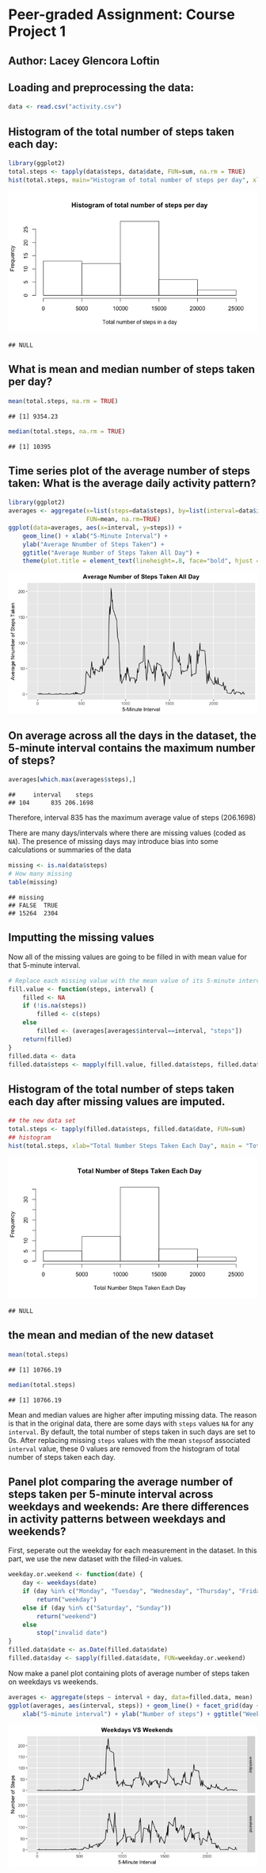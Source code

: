 # Peer-graded Assignment: Course Project 1
## Author: Lacey Glencora Loftin 

## Loading and preprocessing the data:

```r
data <- read.csv("activity.csv")
```

## Histogram of the total number of steps taken each day:

```r
library(ggplot2)
total.steps <- tapply(data$steps, data$date, FUN=sum, na.rm = TRUE)
hist(total.steps, main="Histogram of total number of steps per day", xlab="Total number of steps in a day") + theme(plot.title = element_text(lineheight=.8, face="bold", hjust = 0.5))
```

![](/figure/1-total_number_of_steps_per_day.png)<!-- -->

```
## NULL
```
## What is mean and median number of steps taken per day? 

```r
mean(total.steps, na.rm = TRUE)
```

```
## [1] 9354.23
```

```r
median(total.steps, na.rm = TRUE)
```

```
## [1] 10395
```

## Time series plot of the average number of steps taken: What is the average daily activity pattern?

```r
library(ggplot2)
averages <- aggregate(x=list(steps=data$steps), by=list(interval=data$interval),
                      FUN=mean, na.rm=TRUE)
ggplot(data=averages, aes(x=interval, y=steps)) + 
    geom_line() + xlab("5-Minute Interval") + 
    ylab("Average Nnumber of Steps Taken") + 
    ggtitle("Average Number of Steps Taken All Day") + 
    theme(plot.title = element_text(lineheight=.8, face="bold", hjust = 0.5))
```

![](/figure/4-average_number_of_steps-taken_all_day.png)<!-- -->
## On average across all the days in the dataset, the 5-minute interval contains the maximum number of steps?

```r
averages[which.max(averages$steps),]
```

```
##     interval    steps
## 104      835 206.1698
```
Therefore, interval 835 has the maximum average value of steps (206.1698)

There are many days/intervals where there are missing values (coded as `NA`). The presence of missing days may introduce bias into some calculations or summaries of the data

```r
missing <- is.na(data$steps)
# How many missing
table(missing)
```

```
## missing
## FALSE  TRUE 
## 15264  2304
```
## Imputting the missing values
Now all of the missing values are going to be filled in with mean value for that 5-minute interval.


```r
# Replace each missing value with the mean value of its 5-minute interval
fill.value <- function(steps, interval) {
    filled <- NA
    if (!is.na(steps))
        filled <- c(steps)
    else
        filled <- (averages[averages$interval==interval, "steps"])
    return(filled)
}
filled.data <- data
filled.data$steps <- mapply(fill.value, filled.data$steps, filled.data$interval)
```
## Histogram of the total number of steps taken each day after missing values are imputed.

```r
## the new data set
total.steps <- tapply(filled.data$steps, filled.data$date, FUN=sum)
## histogram
hist(total.steps, xlab="Total Number Steps Taken Each Day", main = "Total Number of Steps Taken Each Day") + theme(plot.title = element_text(lineheight=.8, face="bold", hjust = 0.5))
```

![](/figure/7-total-number-of-steps-taken-each-day.png)<!-- -->

```
## NULL
```
## the mean and median of the new dataset

```r
mean(total.steps)
```

```
## [1] 10766.19
```

```r
median(total.steps)
```

```
## [1] 10766.19
```
Mean and median values are higher after imputing missing data. The reason is
that in the original data, there are some days with `steps` values `NA` for 
any `interval`. By default, the total number of steps taken in such days are set to 0s. After replacing missing `steps` values with the mean `steps`of associated `interval` value, these 0 values are removed from the histogram of total number of steps taken each day.

## Panel plot comparing the average number of steps taken per 5-minute interval across weekdays and weekends: Are there differences in activity patterns between weekdays and weekends?
First, seperate out the weekday for each measurement in the dataset. In
this part, we use the new dataset with the filled-in values.


```r
weekday.or.weekend <- function(date) {
    day <- weekdays(date)
    if (day %in% c("Monday", "Tuesday", "Wednesday", "Thursday", "Friday"))
        return("weekday")
    else if (day %in% c("Saturday", "Sunday"))
        return("weekend")
    else
        stop("invalid date")
}
filled.data$date <- as.Date(filled.data$date)
filled.data$day <- sapply(filled.data$date, FUN=weekday.or.weekend)
```

Now make a panel plot containing plots of average number of steps taken
on weekdays vs weekends.

```r
averages <- aggregate(steps ~ interval + day, data=filled.data, mean)
ggplot(averages, aes(interval, steps)) + geom_line() + facet_grid(day ~ .) +
    xlab("5-minute interval") + ylab("Number of steps") + ggtitle("Weekdays VS Weekends") + theme(plot.title = element_text(lineheight=.8, face="bold", hjust = 0.5))
```

![](/figure/8-weekdays-vs-weekends.png)<!-- -->

